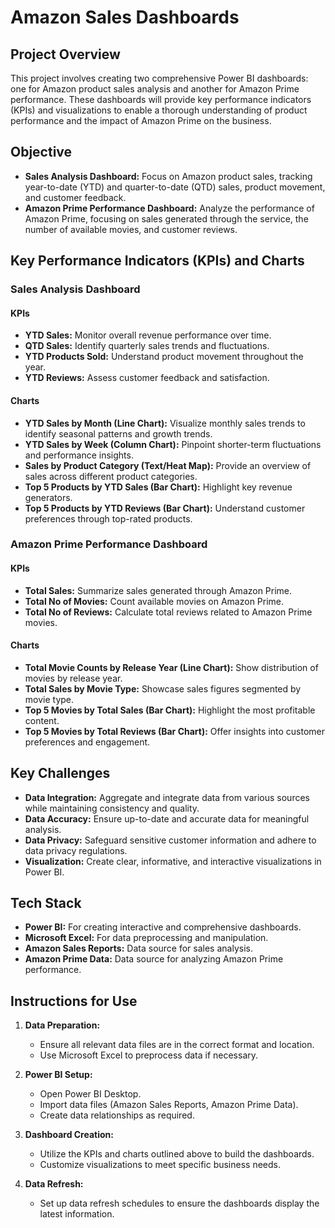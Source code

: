 # Amazon Sales Dashboards

## Project Overview

This project involves creating two comprehensive Power BI dashboards: one for Amazon product sales analysis and another for Amazon Prime performance. These dashboards will provide key performance indicators (KPIs) and visualizations to enable a thorough understanding of product performance and the impact of Amazon Prime on the business.

## Objective

- **Sales Analysis Dashboard:** Focus on Amazon product sales, tracking year-to-date (YTD) and quarter-to-date (QTD) sales, product movement, and customer feedback.
- **Amazon Prime Performance Dashboard:** Analyze the performance of Amazon Prime, focusing on sales generated through the service, the number of available movies, and customer reviews.

## Key Performance Indicators (KPIs) and Charts

### Sales Analysis Dashboard

#### KPIs

- **YTD Sales:** Monitor overall revenue performance over time.
- **QTD Sales:** Identify quarterly sales trends and fluctuations.
- **YTD Products Sold:** Understand product movement throughout the year.
- **YTD Reviews:** Assess customer feedback and satisfaction.

#### Charts

- **YTD Sales by Month (Line Chart):** Visualize monthly sales trends to identify seasonal patterns and growth trends.
- **YTD Sales by Week (Column Chart):** Pinpoint shorter-term fluctuations and performance insights.
- **Sales by Product Category (Text/Heat Map):** Provide an overview of sales across different product categories.
- **Top 5 Products by YTD Sales (Bar Chart):** Highlight key revenue generators.
- **Top 5 Products by YTD Reviews (Bar Chart):** Understand customer preferences through top-rated products.

### Amazon Prime Performance Dashboard

#### KPIs

- **Total Sales:** Summarize sales generated through Amazon Prime.
- **Total No of Movies:** Count available movies on Amazon Prime.
- **Total No of Reviews:** Calculate total reviews related to Amazon Prime movies.

#### Charts

- **Total Movie Counts by Release Year (Line Chart):** Show distribution of movies by release year.
- **Total Sales by Movie Type:** Showcase sales figures segmented by movie type.
- **Top 5 Movies by Total Sales (Bar Chart):** Highlight the most profitable content.
- **Top 5 Movies by Total Reviews (Bar Chart):** Offer insights into customer preferences and engagement.

## Key Challenges

- **Data Integration:** Aggregate and integrate data from various sources while maintaining consistency and quality.
- **Data Accuracy:** Ensure up-to-date and accurate data for meaningful analysis.
- **Data Privacy:** Safeguard sensitive customer information and adhere to data privacy regulations.
- **Visualization:** Create clear, informative, and interactive visualizations in Power BI.

## Tech Stack

- **Power BI:** For creating interactive and comprehensive dashboards.
- **Microsoft Excel:** For data preprocessing and manipulation.
- **Amazon Sales Reports:** Data source for sales analysis.
- **Amazon Prime Data:** Data source for analyzing Amazon Prime performance.

## Instructions for Use

1. **Data Preparation:**

   - Ensure all relevant data files are in the correct format and location.
   - Use Microsoft Excel to preprocess data if necessary.

2. **Power BI Setup:**

   - Open Power BI Desktop.
   - Import data files (Amazon Sales Reports, Amazon Prime Data).
   - Create data relationships as required.

3. **Dashboard Creation:**

   - Utilize the KPIs and charts outlined above to build the dashboards.
   - Customize visualizations to meet specific business needs.

4. **Data Refresh:**
   - Set up data refresh schedules to ensure the dashboards display the latest information.
